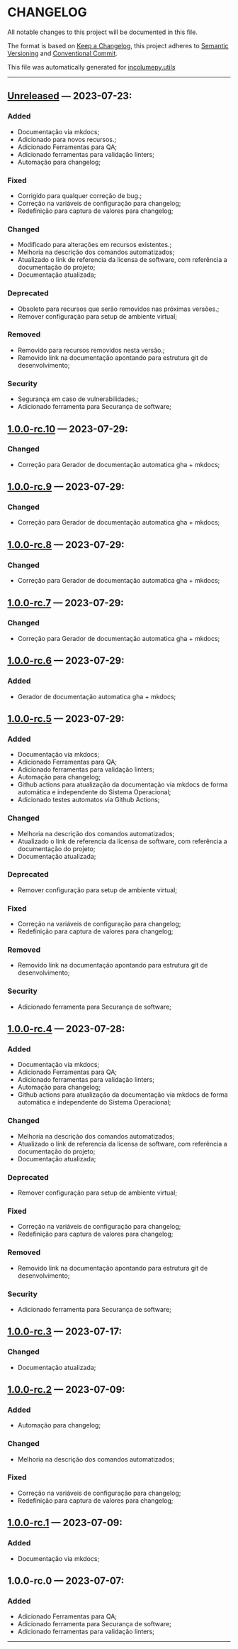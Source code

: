 # CHANGELOG


All notable changes to this project will be documented in this file.

The format is based on [Keep a Changelog](https://keepachangelog.com/en/1.0.0/), this project adheres to [Semantic Versioning](https://semver.org/spec/v2.0.0.html) and [Conventional Commit](https://www.conventionalcommits.org/pt-br/v1.0.0/).

This file was automatically generated for [incolumepy.utils](https://gitlab.com/development-incolume/incolumepy.utils/-/tree/2.8.0)

---


## [Unreleased]	 &#8212; 	2023-07-23:
### Added
  - Documentação via mkdocs;
  - Adicionado para novos recursos.;
  - Adicionado Ferramentas para QA;
  - Adicionado ferramentas para validação linters;
  - Automação para changelog;
### Fixed
  - Corrigido para qualquer correção de bug.;
  - Correção na variáveis de configuração para changelog;
  - Redefinição para captura de valores para changelog;
### Changed
  - Modificado para alterações em recursos existentes.;
  - Melhoria na descrição dos comandos automatizados;
  - Atualizado o link de referencia da licensa de software, com referência a documentação do projeto;
  - Documentação atualizada;
### Deprecated
  - Obsoleto para recursos que serão removidos nas próximas versões.;
  - Remover configuração para setup de ambiente virtual;
### Removed
  - Removido para recursos removidos nesta versão.;
  - Removido link na documentação apontando para estrutura git de desenvolvimento;
### Security
  - Segurança em caso de vulnerabilidades.;
  - Adicionado ferramenta para Securança de software;

## [1.0.0-rc.10]	 &#8212; 	2023-07-29:
### Changed
  - Correção para Gerador de documentação automatica gha + mkdocs;

## [1.0.0-rc.9]	 &#8212; 	2023-07-29:
### Changed
  - Correção para Gerador de documentação automatica gha + mkdocs;

## [1.0.0-rc.8]	 &#8212; 	2023-07-29:
### Changed
  - Correção para Gerador de documentação automatica gha + mkdocs;

## [1.0.0-rc.7]	 &#8212; 	2023-07-29:
### Changed
  - Correção para Gerador de documentação automatica gha + mkdocs;

## [1.0.0-rc.6]	 &#8212; 	2023-07-29:
### Added
  - Gerador de documentação automatica gha + mkdocs;

## [1.0.0-rc.5]	 &#8212; 	2023-07-29:
### Added
  - Documentação via mkdocs;
  - Adicionado Ferramentas para QA;
  - Adicionado ferramentas para validação linters;
  - Automação para changelog;
  - Github actions para atualização da documentação via mkdocs de forma automática e independente do Sistema Operacional;
  - Adicionado testes automatos via Github Actions;
### Changed
  - Melhoria na descrição dos comandos automatizados;
  - Atualizado o link de referencia da licensa de software, com referência a documentação do projeto;
  - Documentação atualizada;
### Deprecated
  - Remover configuração para setup de ambiente virtual;
### Fixed
  - Correção na variáveis de configuração para changelog;
  - Redefinição para captura de valores para changelog;
### Removed
  - Removido link na documentação apontando para estrutura git de desenvolvimento;
### Security
  - Adicionado ferramenta para Securança de software;

## [1.0.0-rc.4]	 &#8212; 	2023-07-28:
### Added
  - Documentação via mkdocs;
  - Adicionado Ferramentas para QA;
  - Adicionado ferramentas para validação linters;
  - Automação para changelog;
  - Github actions para atualização da documentação via mkdocs de forma automática e independente do Sistema Operacional;
### Changed
  - Melhoria na descrição dos comandos automatizados;
  - Atualizado o link de referencia da licensa de software, com referência a documentação do projeto;
  - Documentação atualizada;
### Deprecated
  - Remover configuração para setup de ambiente virtual;
### Fixed
  - Correção na variáveis de configuração para changelog;
  - Redefinição para captura de valores para changelog;
### Removed
  - Removido link na documentação apontando para estrutura git de desenvolvimento;
### Security
  - Adicionado ferramenta para Securança de software;

## [1.0.0-rc.3]	 &#8212; 	2023-07-17:
### Changed
  - Documentação atualizada;

## [1.0.0-rc.2]	 &#8212; 	2023-07-09:
### Added
  - Automação para changelog;
### Changed
  - Melhoria na descrição dos comandos automatizados;
### Fixed
  - Correção na variáveis de configuração para changelog;
  - Redefinição para captura de valores para changelog;

## [1.0.0-rc.1]	 &#8212; 	2023-07-09:
### Added
  - Documentação via mkdocs;

## 1.0.0-rc.0	 &#8212; 	2023-07-07:
### Added
  - Adicionado Ferramentas para QA;
  - Adicionado ferramenta para Securança de software;
  - Adicionado ferramentas para validação linters;
---

[1.0.0-rc.1]: https://github.com/incolume-treinamentos/incolume.py.model-2023-07-05/compare/1.0.0-rc.0...1.0.0-rc.1
[1.0.0-rc.2]: https://github.com/incolume-treinamentos/incolume.py.model-2023-07-05/compare/1.0.0-rc.1...1.0.0-rc.2
[1.0.0-rc.3]: https://github.com/incolume-treinamentos/incolume.py.model-2023-07-05/compare/1.0.0-rc.2...1.0.0-rc.3
[1.0.0-rc.4]: https://github.com/incolume-treinamentos/incolume.py.model-2023-07-05/compare/1.0.0-rc.3...1.0.0-rc.4
[1.0.0-rc.5]: https://github.com/incolume-treinamentos/incolume.py.model-2023-07-05/compare/1.0.0-rc.4...1.0.0-rc.5
[1.0.0-rc.6]: https://github.com/incolume-treinamentos/incolume.py.model-2023-07-05/compare/1.0.0-rc.5...1.0.0-rc.6
[1.0.0-rc.7]: https://github.com/incolume-treinamentos/incolume.py.model-2023-07-05/compare/1.0.0-rc.6...1.0.0-rc.7
[1.0.0-rc.8]: https://github.com/incolume-treinamentos/incolume.py.model-2023-07-05/compare/1.0.0-rc.7...1.0.0-rc.8
[1.0.0-rc.9]: https://github.com/incolume-treinamentos/incolume.py.model-2023-07-05/compare/1.0.0-rc.8...1.0.0-rc.9
[1.0.0-rc.10]: https://github.com/incolume-treinamentos/incolume.py.model-2023-07-05/compare/1.0.0-rc.9...1.0.0-rc.10
[Unreleased]: https://github.com/incolume-treinamentos/incolume.py.model-2023-07-05/compare/1.0.0-rc.10...Unreleased
